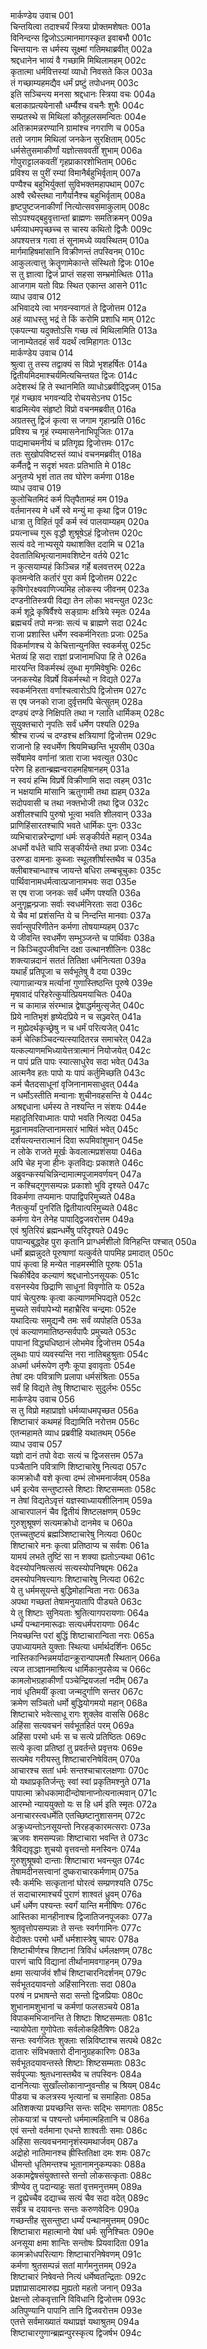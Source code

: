मार्कण्डेय उवाच	001  
चिन्तयित्वा तदाश्चर्यं स्त्रिया प्रोक्तमशेषतः	001a  
विनिन्दन्स द्विजोऽऽत्मानमागस्कृत इवाबभौ	001c  
चिन्तयानः स धर्मस्य सूक्ष्मां गतिमथाब्रवीत्	002a  
श्रद्दधानेन भाव्यं वै गच्छामि मिथिलामहम्	002c  
कृतात्मा धर्मवित्तस्यां व्याधो निवसते किल	003a  
तं गच्छाम्यहमद्यैव धर्मं प्रष्टुं तपोधनम्	003c  
इति सञ्चिन्त्य मनसा श्रद्दधानः स्त्रिया वचः	004a  
बलाकाप्रत्ययेनासौ धर्म्यैश्च वचनैः शुभैः	004c  
सम्प्रतस्थे स मिथिलां कौतूहलसमन्वितः	004e  
अतिक्रामन्नरण्यानि ग्रामांश्च नगराणि च	005a  
ततो जगाम मिथिलां जनकेन सुरक्षिताम्	005c  
धर्मसेतुसमाकीर्णां यज्ञोत्सववतीं शुभाम्	006a  
गोपुराट्टालकवतीं गृहप्राकारशोभिताम्	006c  
प्रविश्य स पुरीं रम्यां विमानैर्बहुभिर्वृताम्	007a  
पण्यैश्च बहुभिर्युक्तां सुविभक्तमहापथाम्	007c  
अश्वै रथैस्तथा नागैर्यानैश्च बहुभिर्वृताम्	008a  
हृष्टपुष्टजनाकीर्णां नित्योत्सवसमाकुलाम्	008c  
सोऽपश्यद्बहुवृत्तान्तां ब्राह्मणः समतिक्रमन्	009a  
धर्मव्याधमपृच्छच्च स चास्य कथितो द्विजैः	009c  
अपश्यत्तत्र गत्वा तं सूनामध्ये व्यवस्थितम्	010a  
मार्गमाहिषमांसानि विक्रीणन्तं तपस्विनम्	010c  
आकुलत्वात्तु क्रेतॄणामेकान्ते संस्थितो द्विजः	010e  
स तु ज्ञात्वा द्विजं प्राप्तं सहसा सम्भ्रमोत्थितः	011a  
आजगाम यतो विप्रः स्थित एकान्त आसने	011c  
व्याध उवाच	012  
अभिवादये त्वा भगवन्स्वागतं ते द्विजोत्तम	012a  
अहं व्याधस्तु भद्रं ते किं करोमि प्रशाधि माम्	012c  
एकपत्न्या यदुक्तोऽसि गच्छ त्वं मिथिलामिति	013a  
जानाम्येतदहं सर्वं यदर्थं त्वमिहागतः	013c  
मार्कण्डेय उवाच	014  
श्रुत्वा तु तस्य तद्वाक्यं स विप्रो भृशहर्षितः	014a  
द्वितीयमिदमाश्चर्यमित्यचिन्तयत द्विजः	014c  
अदेशस्थं हि ते स्थानमिति व्याधोऽब्रवीद्द्विजम्	015a  
गृहं गच्छाव भगवन्यदि रोचयसेऽनघ	015c  
बाढमित्येव संहृष्टो विप्रो वचनमब्रवीत्	016a  
अग्रतस्तु द्विजं कृत्वा स जगाम गृहान्प्रति	016c  
प्रविश्य च गृहं रम्यमासनेनाभिपूजितः	017a  
पाद्यमाचमनीयं च प्रतिगृह्य द्विजोत्तमः	017c  
ततः सुखोपविष्टस्तं व्याधं वचनमब्रवीत्	018a  
कर्मैतद्वै न सदृशं भवतः प्रतिभाति मे	018c  
अनुतप्ये भृशं तात तव घोरेण कर्मणा	018e  
व्याध उवाच	019  
कुलोचितमिदं कर्म पितृपैतामहं मम	019a  
वर्तमानस्य मे धर्मे स्वे मन्युं मा कृथा द्विज	019c  
धात्रा तु विहितं पूर्वं कर्म स्वं पालयाम्यहम्	020a  
प्रयत्नाच्च गुरू वृद्धौ शुश्रूषेऽहं द्विजोत्तम	020c  
सत्यं वदे नाभ्यसूये यथाशक्ति ददामि च	021a  
देवतातिथिभृत्यानामवशिष्टेन वर्तये	021c  
न कुत्सयाम्यहं किञ्चिन्न गर्हे बलवत्तरम्	022a  
कृतमन्वेति कर्तारं पुरा कर्म द्विजोत्तम	022c  
कृषिगोरक्ष्यवाणिज्यमिह लोकस्य जीवनम्	023a  
दण्डनीतिस्त्रयी विद्या तेन लोका भवन्त्युत	023c  
कर्म शूद्रे कृषिर्वैश्ये सङ्ग्रामः क्षत्रिये स्मृतः	024a  
ब्रह्मचर्यं तपो मन्त्राः सत्यं च ब्राह्मणे सदा	024c  
राजा प्रशास्ति धर्मेण स्वकर्मनिरताः प्रजाः	025a  
विकर्माणश्च ये केचित्तान्युनक्ति स्वकर्मसु	025c  
भेतव्यं हि सदा राज्ञां प्रजानामधिपा हि ते	026a  
मारयन्ति विकर्मस्थं लुब्धा मृगमिवेषुभिः	026c  
जनकस्येह विप्रर्षे विकर्मस्थो न विद्यते	027a  
स्वकर्मनिरता वर्णाश्चत्वारोऽपि द्विजोत्तम	027c  
स एष जनको राजा दुर्वृत्तमपि चेत्सुतम्	028a  
दण्ड्यं दण्डे निक्षिपति तथा न ग्लाति धार्मिकम्	028c  
सुयुक्तचारो नृपतिः सर्वं धर्मेण पश्यति	029a  
श्रीश्च राज्यं च दण्डश्च क्षत्रियाणां द्विजोत्तम	029c  
राजानो हि स्वधर्मेण श्रियमिच्छन्ति भूयसीम्	030a  
सर्वेषामेव वर्णानां त्राता राजा भवत्युत	030c  
परेण हि हतान्ब्रह्मन्वराहमहिषानहम्	031a  
न स्वयं हन्मि विप्रर्षे विक्रीणामि सदा त्वहम्	031c  
न भक्षयामि मांसानि ऋतुगामी तथा ह्यहम्	032a  
सदोपवासी च तथा नक्तभोजी तथा द्विज	032c  
अशीलश्चापि पुरुषो भूत्वा भवति शीलवान्	033a  
प्राणिहिंसारतश्चापि भवते धार्मिकः पुनः	033c  
व्यभिचारान्नरेन्द्राणां धर्मः सङ्कीर्यते महान्	034a  
अधर्मो वर्धते चापि सङ्कीर्यन्ते तथा प्रजाः	034c  
उरुण्डा वामनाः कुब्जाः स्थूलशीर्षास्तथैव च	035a  
क्लीबाश्चान्धाश्च जायन्ते बधिरा लम्बचूचुकाः	035c  
पार्थिवानामधर्मत्वात्प्रजानामभवः सदा	035e  
स एष राजा जनकः सर्वं धर्मेण पश्यति	036a  
अनुगृह्णन्प्रजाः सर्वाः स्वधर्मनिरताः सदा	036c  
ये चैव मां प्रशंसन्ति ये च निन्दन्ति मानवाः	037a  
सर्वान्सुपरिणीतेन कर्मणा तोषयाम्यहम्	037c  
ये जीवन्ति स्वधर्मेण सम्भुञ्जन्ते च पार्थिवाः	038a  
न किञ्चिदुपजीवन्ति दक्षा उत्थानशीलिनः	038c  
शक्त्यान्नदानं सततं तितिक्षा धर्मनित्यता	039a  
यथार्हं प्रतिपूजा च सर्वभूतेषु वै दया	039c  
त्यागान्नान्यत्र मर्त्यानां गुणास्तिष्ठन्ति पूरुषे	039e  
मृषावादं परिहरेत्कुर्यात्प्रियमयाचितः	040a  
न च कामान्न संरम्भान्न द्वेषाद्धर्ममुत्सृजेत्	040c  
प्रिये नातिभृशं हृष्येदप्रिये न च सञ्ज्वरेत्	041a  
न मुह्येदर्थकृच्छ्रेषु न च धर्मं परित्यजेत्	041c  
कर्म चेत्किञ्चिदन्यत्स्यादितरन्न समाचरेत्	042a  
यत्कल्याणमभिध्यायेत्तत्रात्मानं नियोजयेत्	042c  
न पापं प्रति पापः स्यात्साधुरेव सदा भवेत्	043a  
आत्मनैव हतः पापो यः पापं कर्तुमिच्छति	043c  
कर्म चैतदसाधूनां वृजिनानामसाधुवत्	044a  
न धर्मोऽस्तीति मन्वानाः शुचीनवहसन्ति ये	044c  
अश्रद्दधाना धर्मस्य ते नश्यन्ति न संशयः	044e  
महादृतिरिवाध्मातः पापो भवति नित्यदा	045a  
मूढानामवलिप्तानामसारं भाषितं भवेत्	045c  
दर्शयत्यन्तरात्मानं दिवा रूपमिवांशुमान्	045e  
न लोके राजते मूर्खः केवलात्मप्रशंसया	046a  
अपि चेह मृजा हीनः कृतविद्यः प्रकाशते	046c  
अब्रुवन्कस्यचिन्निन्दामात्मपूजामवर्णयन्	047a  
न कश्चिद्गुणसम्पन्नः प्रकाशो भुवि दृश्यते	047c  
विकर्मणा तप्यमानः पापाद्विपरिमुच्यते	048a  
नैतत्कुर्यां पुनरिति द्वितीयात्परिमुच्यते	048c  
कर्मणा येन तेनेह पापाद्द्विजवरोत्तम	049a  
एवं श्रुतिरियं ब्रह्मन्धर्मेषु परिदृश्यते	049c  
पापान्यबुद्ध्वेह पुरा कृतानि प्राग्धर्मशीलो विनिहन्ति पश्चात्	050a  
धर्मो ब्रह्मन्नुदते पूरुषाणां यत्कुर्वते पापमिह प्रमादात्	050c  
पापं कृत्वा हि मन्येत नाहमस्मीति पूरुषः	051a  
चिकीर्षेदेव कल्याणं श्रद्दधानोऽनसूयकः	051c  
वसनस्येव छिद्राणि साधूनां विवृणोति यः	052a  
पापं चेत्पुरुषः कृत्वा कल्याणमभिपद्यते	052c  
मुच्यते सर्वपापेभ्यो महाभ्रैरिव चन्द्रमाः	052e  
यथादित्यः समुद्यन्वै तमः सर्वं व्यपोहति	053a  
एवं कल्याणमातिष्ठन्सर्वपापैः प्रमुच्यते	053c  
पापानां विद्ध्यधिष्ठानं लोभमेव द्विजोत्तम	054a  
लुब्धाः पापं व्यवस्यन्ति नरा नातिबहुश्रुताः	054c  
अधर्मा धर्मरूपेण तृणैः कूपा इवावृताः	054e  
तेषां दमः पवित्राणि प्रलापा धर्मसंश्रिताः	055a  
सर्वं हि विद्यते तेषु शिष्टाचारः सुदुर्लभः	055c  
मार्कण्डेय उवाच	056  
स तु विप्रो महाप्राज्ञो धर्मव्याधमपृच्छत	056a  
शिष्टाचारं कथमहं विद्यामिति नरोत्तम	056c  
एतन्महामते व्याध प्रब्रवीहि यथातथम्	056e  
व्याध उवाच	057  
यज्ञो दानं तपो वेदाः सत्यं च द्विजसत्तम	057a  
पञ्चैतानि पवित्राणि शिष्टाचारेषु नित्यदा	057c  
कामक्रोधौ वशे कृत्वा दम्भं लोभमनार्जवम्	058a  
धर्म इत्येव सन्तुष्टास्ते शिष्टाः शिष्टसम्मताः	058c  
न तेषां विद्यतेऽवृत्तं यज्ञस्वाध्यायशीलिनाम्	059a  
आचारपालनं चैव द्वितीयं शिष्टलक्षणम्	059c  
गुरुशुश्रूषणं सत्यमक्रोधो दानमेव च	060a  
एतच्चतुष्टयं ब्रह्मञ्शिष्टाचारेषु नित्यदा	060c  
शिष्टाचारे मनः कृत्वा प्रतिष्ठाप्य च सर्वशः	061a  
यामयं लभते तुष्टिं सा न शक्या ह्यतोऽन्यथा	061c  
वेदस्योपनिषत्सत्यं सत्यस्योपनिषद्दमः	062a  
दमस्योपनिषत्त्यागः शिष्टाचारेषु नित्यदा	062c  
ये तु धर्ममसूयन्ते बुद्धिमोहान्विता नराः	063a  
अपथा गच्छतां तेषामनुयातापि पीड्यते	063c  
ये तु शिष्टाः सुनियताः श्रुतित्यागपरायणाः	064a  
धर्म्यं पन्थानमारूढाः सत्यधर्मपरायणाः	064c  
नियच्छन्ति परां बुद्धिं शिष्टाचारान्विता नराः	065a  
उपाध्यायमते युक्ताः स्थित्या धर्मार्थदर्शिनः	065c  
नास्तिकान्भिन्नमर्यादान्क्रूरान्पापमतौ स्थितान्	066a  
त्यज ताञ्ज्ञानमाश्रित्य धार्मिकानुपसेव्य च	066c  
कामलोभग्रहाकीर्णां पञ्चेन्द्रियजलां नदीम्	067a  
नावं धृतिमयीं कृत्वा जन्मदुर्गाणि सन्तर	067c  
क्रमेण सञ्चितो धर्मो बुद्धियोगमयो महान्	068a  
शिष्टाचारे भवेत्साधू रागः शुक्लेव वाससि	068c  
अहिंसा सत्यवचनं सर्वभूतहितं परम्	069a  
अहिंसा परमो धर्मः स च सत्ये प्रतिष्ठितः	069c  
सत्ये कृत्वा प्रतिष्ठां तु प्रवर्तन्ते प्रवृत्तयः	069e  
सत्यमेव गरीयस्तु शिष्टाचारनिषेवितम्	070a  
आचारश्च सतां धर्मः सन्तश्चाचारलक्षणाः	070c  
यो यथाप्रकृतिर्जन्तुः स्वां स्वां प्रकृतिमश्नुते	071a  
पापात्मा क्रोधकामादीन्दोषानाप्नोत्यनात्मवान्	071c  
आरम्भो न्याययुक्तो यः स हि धर्म इति स्मृतः	072a  
अनाचारस्त्वधर्मेति एतच्छिष्टानुशासनम्	072c  
अक्रुध्यन्तोऽनसूयन्तो निरहङ्कारमत्सराः	073a  
ऋजवः शमसम्पन्नाः शिष्टाचारा भवन्ति ते	073c  
त्रैविद्यवृद्धाः शुचयो वृत्तवन्तो मनस्विनः	074a  
गुरुशुश्रूषवो दान्ताः शिष्टाचारा भवन्त्युत	074c  
तेषामदीनसत्त्वानां दुष्कराचारकर्मणाम्	075a  
स्वैः कर्मभिः सत्कृतानां घोरत्वं सम्प्रणश्यति	075c  
तं सदाचारमाश्चर्यं पुराणं शाश्वतं ध्रुवम्	076a  
धर्मं धर्मेण पश्यन्तः स्वर्गं यान्ति मनीषिणः	076c  
आस्तिका मानहीनाश्च द्विजातिजनपूजकाः	077a  
श्रुतवृत्तोपसम्पन्नाः ते सन्तः स्वर्गगामिनः	077c  
वेदोक्तः परमो धर्मो धर्मशास्त्रेषु चापरः	078a  
शिष्टाचीर्णश्च शिष्टानां त्रिविधं धर्मलक्षणम्	078c  
पारणं चापि विद्यानां तीर्थानामवगाहनम्	079a  
क्षमा सत्यार्जवं शौचं शिष्टाचारनिदर्शनम्	079c  
सर्वभूतदयावन्तो अहिंसानिरताः सदा	080a  
परुषं न प्रभाषन्ते सदा सन्तो द्विजप्रियाः	080c  
शुभानामशुभानां च कर्मणां फलसञ्चये	081a  
विपाकमभिजानन्ति ते शिष्टाः शिष्टसम्मताः	081c  
न्यायोपेता गुणोपेताः सर्वलोकहितैषिणः	082a  
सन्तः स्वर्गजितः शुक्लाः सन्निविष्टाश्च सत्पथे	082c  
दातारः संविभक्तारो दीनानुग्रहकारिणः	083a  
सर्वभूतदयावन्तस्ते शिष्टाः शिष्टसम्मताः	083c  
सर्वपूज्याः श्रुतधनास्तथैव च तपस्विनः	084a  
दाननित्याः सुखाँल्लोकानाप्नुवन्तीह च श्रियम्	084c  
पीडया च कलत्रस्य भृत्यानां च समाहिताः	085a  
अतिशक्त्या प्रयच्छन्ति सन्तः सद्भिः समागताः	085c  
लोकयात्रां च पश्यन्तो धर्ममात्महितानि च	086a  
एवं सन्तो वर्तमाना एधन्ते शाश्वतीः समाः	086c  
अहिंसा सत्यवचनमानृशंस्यमथार्जवम्	087a  
अद्रोहो नातिमानश्च ह्रीस्तितिक्षा दमः शमः	087c  
धीमन्तो धृतिमन्तश्च भूतानामनुकम्पकाः	088a  
अकामद्वेषसंयुक्तास्ते सन्तो लोकसत्कृताः	088c  
त्रीण्येव तु पदान्याहुः सतां वृत्तमनुत्तमम्	089a  
न द्रुह्येच्चैव दद्याच्च सत्यं चैव सदा वदेत्	089c  
सर्वत्र च दयावन्तः सन्तः करुणवेदिनः	090a  
गच्छन्तीह सुसन्तुष्टा धर्म्यं पन्थानमुत्तमम्	090c  
शिष्टाचारा महात्मानो येषां धर्मः सुनिश्चितः	090e  
अनसूया क्षमा शान्तिः सन्तोषः प्रियवादिता	091a  
कामक्रोधपरित्यागः शिष्टाचारनिषेवणम्	091c  
कर्मणा श्रुतसम्पन्नं सतां मार्गमनुत्तमम्	092a  
शिष्टाचारं निषेवन्ते नित्यं धर्मेष्वतन्द्रिताः	092c  
प्रज्ञाप्रासादमारुह्य मुह्यतो महतो जनान्	093a  
प्रेक्षन्तो लोकवृत्तानि विविधानि द्विजोत्तम	093c  
अतिपुण्यानि पापानि तानि द्विजवरोत्तम	093e  
एतत्ते सर्वमाख्यातं यथाप्रज्ञं यथाश्रुतम्	094a  
शिष्टाचारगुणान्ब्रह्मन्पुरस्कृत्य द्विजर्षभ	094c  
